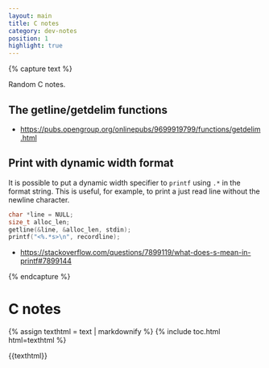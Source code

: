 ```yaml
---
layout: main
title: C notes
category: dev-notes
position: 1
highlight: true
---
```


{% capture text %}

Random C notes.

## The getline/getdelim functions



- https://pubs.opengroup.org/onlinepubs/9699919799/functions/getdelim.html


## Print with dynamic width format

It is possible to put a dynamic width specifier to `printf` using `.*` in the format string. This is useful, for example, to print a just read line without the newline character.

```c
char *line = NULL;
size_t alloc_len;
getline(&line, &alloc_len, stdin);
printf("<%.*s>\n", recordline);
```

- https://stackoverflow.com/questions/7899119/what-does-s-mean-in-printf#7899144

{% endcapture %}

# C notes

<nav role="doc-index" id="toc" class="card">
{% assign texthtml = text | markdownify %}
{% include toc.html html=texthtml %}
</nav>

{{texthtml}}